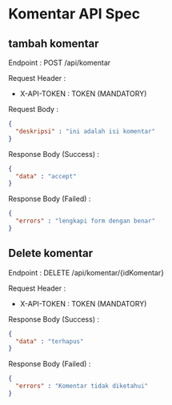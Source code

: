 # Komentar API Spec

## tambah komentar

Endpoint : POST /api/komentar

Request Header :
- X-API-TOKEN : TOKEN (MANDATORY)

Request Body :
```json
{
  "deskripsi" : "ini adalah isi komentar"
}
```

Response Body (Success) :
```json
{
  "data" : "accept"
}
```

Response Body (Failed) :
```json
{
  "errors" : "lengkapi form dengan benar"
}
```

## Delete komentar

Endpoint : DELETE /api/komentar/{idKomentar}

Request Header :
- X-API-TOKEN : TOKEN (MANDATORY)

Response Body (Success) :
```json
{
  "data" : "terhapus"
}
```

Response Body (Failed) :
```json
{
  "errors" : "Komentar tidak diketahui"
}
```